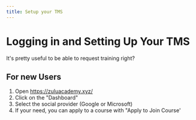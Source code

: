 ```yaml
---
title: Setup your TMS
---
```


# Logging in and Setting Up Your TMS

It's pretty useful to be able to request training right?

## For new Users
1. Open https://zuluacademy.xyz/
2. Click on the "Dashboard"
3. Select the social provider (Google or Microsoft)
4. If your need, you can apply to a course with "Apply to Join Course'

